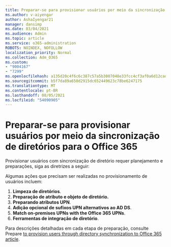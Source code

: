 ```yaml
---
title: Preparar-se para provisionar usuários por meio da sincronização de diretórios para o Office 365
ms.author: v-aiyengar
author: AshaIyengar21
manager: dansimp
ms.date: 03/04/2021
ms.audience: Admin
ms.topic: article
ms.service: o365-administration
ROBOTS: NOINDEX, NOFOLLOW
localization_priority: Normal
ms.collection: Adm_O365
ms.custom:
- "9004167"
- "7299"
ms.openlocfilehash: a135d20c4f6c6c387c57a5b3007048e33fcc4cf3af0a6d12cad91b62d53463c7
ms.sourcegitcommit: b5f7da89a650d2915dc652449623c78be6247175
ms.translationtype: MT
ms.contentlocale: pt-BR
ms.lasthandoff: 08/05/2021
ms.locfileid: "54090905"
---
```

# <a name="prepare-to-provision-users-through-directory-synchronization-to-office-365"></a>Preparar-se para provisionar usuários por meio da sincronização de diretórios para o Office 365

Provisionar usuários com sincronização de diretório requer planejamento e preparações, siga as diretrizes a seguir:

Algumas ações que precisam ser realizadas no provisionamento de usuários incluem:
1. **Limpeza de diretórios**.
1. **Preparação de atributo e objeto de diretório.**
1. **Preparando atributos UPN**.
1. **Adição opcional de sufixos UPN alternativos ao AD DS**.
1. **Match on-premises UPNs with the Office 365 UPNs**.
1. **Ferramentas de integração de diretório**.

Para descrições detalhadas em cada etapa de preparação, consulte Prepare [to provision users through directory synchronization to Office 365 article](https://aka.ms/office365assistantprovisionuserstooffice365).